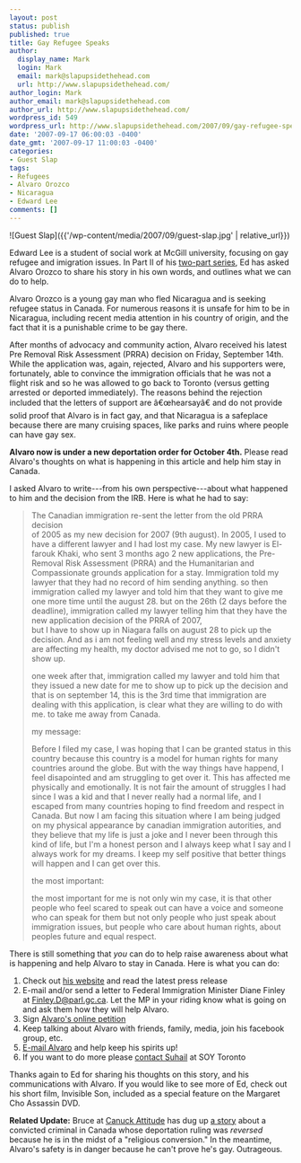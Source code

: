 ```yaml
---
layout: post
status: publish
published: true
title: Gay Refugee Speaks
author:
  display_name: Mark
  login: Mark
  email: mark@slapupsidethehead.com
  url: http://www.slapupsidethehead.com/
author_login: Mark
author_email: mark@slapupsidethehead.com
author_url: http://www.slapupsidethehead.com/
wordpress_id: 549
wordpress_url: http://www.slapupsidethehead.com/2007/09/gay-refugee-speaks/
date: '2007-09-17 06:00:03 -0400'
date_gmt: '2007-09-17 11:00:03 -0400'
categories:
- Guest Slap
tags:
- Refugees
- Alvaro Orozco
- Nicaragua
- Edward Lee
comments: []
---
```

![Guest Slap]({{'/wp-content/media/2007/09/guest-slap.jpg' | relative_url}})

Edward Lee is a student of social work at McGill university, focusing on gay refugee and imigration issues. In Part II of his [two-part series](http://www.slapupsidethehead.com/2007/09/refugee-needs-support/ "An excellent read"), Ed has asked Alvaro Orozco to share his story in his own words, and outlines what we can do to help.

Alvaro Orozco is a young gay man who fled Nicaragua and is seeking refugee status in Canada. For numerous reasons it is unsafe for him to be in Nicaragua, including recent media attention in his country of origin, and the fact that it is a punishable crime to be gay there.

After months of advocacy and community action, Alvaro received his latest Pre Removal Risk Assessment (PRRA) decision on Friday, September 14th. While the application was, again, rejected, Alvaro and his supporters were, fortunately, able to convince the immigration officials that he was not a flight risk and so he was allowed to go back to Toronto (versus getting arrested or deported immediately). The reasons behind the rejection included that the letters of support are â€œhearsayâ€ and do not provide solid proof that Alvaro is in fact gay, and that Nicaragua is a safeplace because there are many cruising spaces, like parks and ruins where people can have gay sex.

**Alvaro now is under a new deportation order for October 4th.** Please read Alvaro's thoughts on what is happening in this article and help him stay in Canada.

I asked Alvaro to write---from his own perspective---about what happened to him and the decision from the IRB. Here is what he had to say:

> The Canadian immigration re-sent the letter from the old PRRA decision  
> of 2005 as my new decision for 2007 (9th august). In 2005, I used to have a different lawyer and I had lost my case. My new lawyer is El-farouk Khaki, who sent 3 months ago 2 new applications, the Pre-Removal Risk Assessment (PRRA) and the Humanitarian and Compassionate grounds application for a stay. Immigration told my lawyer that they had no record of him sending anything. so then immigration called my lawyer and told him that they want to give me one more time until the august 28. but on the 26th (2 days before the deadline), immigration called my lawyer telling him that they have the new application decision of the PRRA of 2007,  
> but I have to show up in Niagara falls on august 28 to pick up the  
> decision. And as i am not feeling well and my stress levels and anxiety are affecting my health, my doctor advised me not to go, so I didn't show up.
> 
> one week after that, immigration called my lawyer and told him that  
> they issued a new date for me to show up to pick up the decision and that is on september 14, this is the 3rd time that immigration are dealing with this application, is clear what they are willing to do with me. to take me away from Canada.
> 
> my message:
> 
> Before I filed my case, I was hoping that I can be granted status in this country because this country is a model for human rights for many countries around the globe. But with the way things have happend, I feel disapointed and am struggling to get over it. This has affected me physically and emotionally. It is not fair the amount of struggles I had since I was a kid and that I never really had a normal life, and I escaped from many countries hoping to find freedom and respect in Canada. But now I am facing this situation where I am being judged on my physical appearance by canadian immigration autorities, and they believe that my life is just a joke and I never been through this kind of life, but I'm a honest person and I always keep what I say and I always work for my dreams. I keep my self positive that better things will happen and I can get over this.
> 
> the most important:
> 
> the most important for me is not only win my case, it is that other  
> people who feel scared to speak out can have a voice and someone who can speak for them but not only people who just speak about immigration issues, but people who care about human rights, about peoples future and equal respect.

There is still something that _you_ can do to help raise awareness about what is happening and help Alvaro to stay in Canada. Here is what you can do:

1. Check out [his website](http://www.orangehabitat.com/oh/alvaro "It contains important resources") and read the latest press release
2. E-mail and/or send a letter to Federal Immigration Minister Diane Finley at [Finley.D@parl.gc.ca](mailto:Finley.D@parl.gc.ca). Let the MP in your riding know what is going on and ask them how they will help Alvaro.
3. Sign [Alvaro's online petition](http://www.petitiononline.com/alvaro/petition.html "Petitions matter")
4. Keep talking about Alvaro with friends, family, media, join his facebook group, etc. 
5. [E-mail Alvaro](mailto:alvaroorozco04@hotmail.com "He's a real person, after all!") and help keep his spirits up!
6. If you want to do more please [contact Suhail](soynewcomer@sherbourne.on.ca "There's a lot you can do to get involved.") at SOY Toronto

Thanks again to Ed for sharing his thoughts on this story, and his communications with Alvaro. If you would like to see more of Ed, check out his short film, Invisible Son, included as a special feature on the Margaret Cho Assassin DVD.

**Related Update:** Bruce at [Canuck Attitude](http://canuctude.blogspot.com/ "A great queer blog") has dug up [a story](http://www.canada.com/nationalpost/news/story.html?id=a772cc19-fd8d-41fe-ae8b-9cb1837c84fa&k=77833&p=1 "This angers me!") about a convicted criminal in Canada whose deportation ruling was _reversed_ because he is in the midst of a "religious conversion." In the meantime, Alvaro's safety is in danger because he can't prove he's gay. Outrageous.

